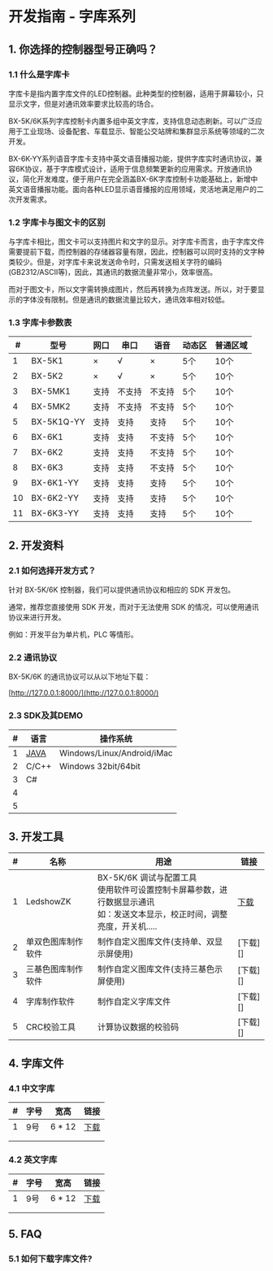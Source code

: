 # 开发指南 - 字库系列 

## 1. 你选择的控制器型号正确吗？

### 1.1 什么是字库卡

字库卡是指内置字库文件的LED控制器。此种类型的控制器，适用于屏幕较小，只显示文字，但是对通讯效率要求比较高的场合。

BX-5K/6K系列字库控制卡内置多组中英文字库，支持信息动态刷新。可以广泛应用于工业现场、设备配套、车载显示、智能公交站牌和集群显示系统等领域的二次开发。

BX-6K-YY系列语音字库卡支持中英文语音播报功能，提供字库实时通讯协议，兼容6K协议，基于字库模式设计，适用于信息频繁更新的应用需求。开放通讯协议，简化开发难度，便于用户在完全涵盖BX-6K字库控制卡功能基础上，新增中英文语音播报功能。面向各种LED显示语音播报的应用领域，灵活地满足用户的二次开发需求。

### 1.2 字库卡与图文卡的区别

与字库卡相比，图文卡可以支持图片和文字的显示。对字库卡而言，由于字库文件需要提前下载，而控制器的存储器容量有限，因此，控制器可以同时支持的文字种类较少。但是，对字库卡来说发送命令时，只需发送相关字符的编码(GB2312/ASCII等)，因此，其通讯的数据流量非常小，效率很高。

而对于图文卡，所以文字需转换成图片，然后再转换为点阵发送。所以，对于要显示的字体没有限制。但是通讯的数据流量比较大，通讯效率相对较低。

### 1.3 字库卡参数表

| #    | 型号       | 网口 | 串口   | 语音   | 动态区 | 普通区域 |
| ---- | ---------- | ---- | ------ | ------ | ------ | -------- |
| 1    | BX-5K1     | ×    | √      | ×      | 5个    | 10个     |
| 2    | BX-5K2     | ×    | √      | ×      | 5个    | 10个     |
| 3    | BX-5MK1    | 支持 | 不支持 | 不支持 | 5个    | 10个     |
| 4    | BX-5MK2    | 支持 | 不支持 | 不支持 | 5个    | 10个     |
| 5    | BX-5K1Q-YY | 支持 | 支持   | 支持   | 5个    | 10个     |
| 6    | BX-6K1     | 支持 | 支持   | 不支持 | 5个    | 10个     |
| 7    | BX-6K2     | 支持 | 支持   | 不支持 | 5个    | 10个     |
| 8    | BX-6K3     | 支持 | 支持   | 不支持 | 5个    | 10个     |
| 9    | BX-6K1-YY  | 支持 | 支持   | 支持   | 5个    | 10个     |
| 10   | BX-6K2-YY  | 支持 | 支持   | 支持   | 5个    | 10个     |
| 11   | BX-6K3-YY  | 支持 | 支持   | 支持   | 5个    | 10个     |

## 2. 开发资料

### 2.1 如何选择开发方式？

针对 BX-5K/6K 控制器，我们可以提供通讯协议和相应的 SDK 开发包。

通常，推荐您直接使用 SDK 开发，而对于无法使用 SDK 的情况，可以使用通讯协议来进行开发。

例如：开发平台为单片机，PLC 等情形。

### 2.2 通讯协议

BX-5K/6K 的通讯协议可以从以下地址下载：

[http://127.0.0.1:8000/](http://127.0.0.1:8000/)

### 2.3 SDK及其DEMO

| #    | 语言            | 操作系统                   |
| ---- | --------------- | -------------------------- |
| 1    | [JAVA](../java) | Windows/Linux/Android/iMac |
| 2    | C/C++           | Windows 32bit/64bit        |
| 3    | C#              |                            |
| 4    |                 |                            |
| 5    |                 |                            |



## 3. 开发工具

| #    | 名称               | 用途                                                         | 链接                                                         |
| ---- | ------------------ | ------------------------------------------------------------ | ------------------------------------------------------------ |
| 1    | LedshowZK          | BX-5K/6K 调试与配置工具<br>使用软件可设置控制卡屏幕参数，进行数据显示通讯<br/>如：发送文本显示，校正时间，调整亮度，开关机..... | [下载](https://www.onbonbx.com/upload/download/LedshowZK(19.12.26.00).zip) |
| 2    | 单双色图库制作软件 | 制作自定义图库文件(支持单、双显示屏使用)                     | [下载][]                                                     |
| 3    | 三基色图库制作软件 | 制作自定义图库文件(支持三基色示屏使用)                       | [下载][]                                                     |
| 4    | 字库制作软件       | 制作自定义字库文件                                           | [下载][]                                                     |
| 5    | CRC校验工具        | 计算协议数据的校验码                                         | [下载][]                                                     |



## 4. 字库文件

### 4.1 中文字库

| #    | 字号 | 宽高   | 链接     |
| ---- | ---- | ------ | -------- |
| 1    | 9号  | 6 * 12 | [下载]() |
|      |      |        |          |
|      |      |        |          |

### 4.2 英文字库

| #    | 字号 | 宽高   | 链接     |
| ---- | ---- | ------ | -------- |
| 1    | 9号  | 6 * 12 | [下载]() |
|      |      |        |          |
|      |      |        |          |



## 5. FAQ 

### 5.1 如何下载字库文件?




